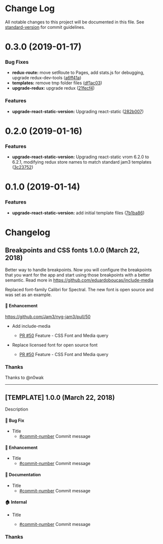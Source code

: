 # Change Log

All notable changes to this project will be documented in this file. See [standard-version](https://github.com/conventional-changelog/standard-version) for commit guidelines.

<a name="0.3.0"></a>
# 0.3.0 (2019-01-17)


### Bug Fixes

* **redux-route:** move setRoute to Pages, add stats.js for debugging, upgrade redux-dev-tools ([a6ff41a](https://github.com/Jam3/nyg-static-jam3/commit/a6ff41a))
* **templates:** remove tmp folder files ([df1ac03](https://github.com/Jam3/nyg-static-jam3/commit/df1ac03))
* **upgrade-redux:** upgrade redux ([21fecf4](https://github.com/Jam3/nyg-static-jam3/commit/21fecf4))


### Features

* **upgrade-react-static-version:** Upgrading react-static ([282b007](https://github.com/Jam3/nyg-static-jam3/commit/282b007))



<a name="0.2.0"></a>

# 0.2.0 (2019-01-16)

### Features

- **upgrade-react-static-version:** Upgrading react-static vrom 6.2.0 to 6.2.1, modifying redux store names to match standard jam3 templates ([3c23752](https://github.com/Jam3/nyg-static-jam3/commit/3c23752))

<a name="0.1.0"></a>

# 0.1.0 (2019-01-14)

### Features

- **upgrade-react-static-version:** add initial template files ([7b1ba86](https://github.com/Jam3/nyg-static-jam3/commit/7b1ba86))

# Changelog

## Breakpoints and CSS fonts 1.0.0 (March 22, 2018)

Better way to handle breakpoints. Now you will configure the breakpoints that you want for the app and start using those breakpoints with a better semantic.
Read more in https://github.com/eduardoboucas/include-media

Replaced font-family Calibri for Spectral. The new font is open source and was set as an example.

#### :nail_care: Enhancement

https://github.com/Jam3/nyg-jam3/pull/50

- Add include-media
  - [PR #50](https://github.com/Jam3/nyg-jam3/pull/50) Feature - CSS Font and Media query
- Replace licensed font for open source font

  - [PR #50](https://github.com/Jam3/nyg-jam3/pull/50) Feature - CSS Font and Media query

### Thanks

Thanks to @n0wak

---

## [TEMPLATE] 1.0.0 (March 22, 2018)

Description

#### :bug: Bug Fix

- Title
  - [#commit-number](link) Commit message

#### :nail_care: Enhancement

- Title
  - [#commit-number](link) Commit message

#### :memo: Documentation

- Title
  - [#commit-number](link) Commit message

#### :house: Internal

- Title

  - [#commit-number](link) Commit message

### Thanks
